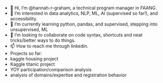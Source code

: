 - 👋 Hi, I’m @hannah-r-graham, a technical program manager in FAANG. 
- 👀 I’m interested in data analytics, NLP, ML, AI (supervised so far!), and accessibility.
- 🌱 I’m currently learning python, pandas, and supervised, stepping into unsupervised, ML
- 💞️ I’m looking to collaborate on code syntax, shortcuts and neat tricks/better ways to do things. 
- 📫 How to reach me through linkedin. 
- Projects so far: 
-   kaggle housing project
-   Kaggle titanic project
-   YOY participation/comparison analysis
-   analysis of domains/expertise and registration behavior

<!---
hannah-r-graham/hannah-r-graham is a ✨ special ✨ repository because its `README.md` (this file) appears on your GitHub profile.
You can click the Preview link to take a look at your changes.
--->
